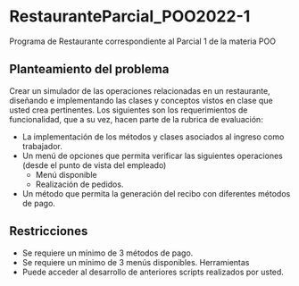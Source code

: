 # RestauranteParcial_POO2022-1
Programa de Restaurante correspondiente al Parcial 1 de la materia POO
## Planteamiento del problema
Crear un simulador de las operaciones relacionadas en un restaurante, diseñando e
implementando las clases y conceptos vistos en clase que usted crea pertinentes.
Los siguientes son los requerimientos de funcionalidad, que a su vez, hacen parte de la rubrica
de evaluación:
- La implementación de los métodos y clases asociados al ingreso como trabajador.
- Un menú de opciones que permita verificar las siguientes operaciones (desde el punto
de vista del empleado)
  - Menú disponible
  - Realización de pedidos.
- Un método que permita la generación del recibo con diferentes métodos de pago.
## Restricciones
- Se requiere un mínimo de 3 métodos de pago.
- Se requiere un mínimo de 3 menús disponibles.
Herramientas
- Puede acceder al desarrollo de anteriores scripts realizados por usted.
